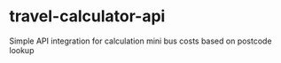 # travel-calculator-api
Simple API integration for calculation mini bus costs based on postcode lookup
